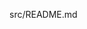 src/README.md
<!-- Follow-up commit 08/05/2025 16:52:44 -->

<!-- v1.0.3 bump 08/05/2025 18:52:20 -->

<!-- v1.0.3 bump 08/05/2025 19:04:23 -->
